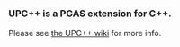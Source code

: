 ### UPC\+\+ is a PGAS extension for C\+\+. ###
Please see [the UPC++ wiki](https://bitbucket.org/upcxx/upcxx/wiki) for more info.
